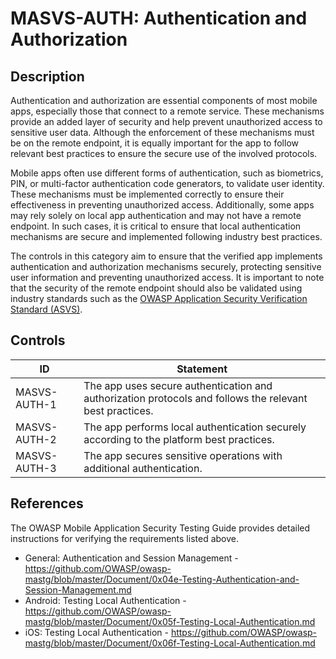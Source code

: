 # MASVS-AUTH: Authentication and Authorization

## Description

Authentication and authorization are essential components of most mobile apps, especially those that connect to a remote service. These mechanisms provide an added layer of security and help prevent unauthorized access to sensitive user data. Although the enforcement of these mechanisms must be on the remote endpoint, it is equally important for the app to follow relevant best practices to ensure the secure use of the involved protocols.

Mobile apps often use different forms of authentication, such as biometrics, PIN, or multi-factor authentication code generators, to validate user identity. These mechanisms must be implemented correctly to ensure their effectiveness in preventing unauthorized access. Additionally, some apps may rely solely on local app authentication and may not have a remote endpoint. In such cases, it is critical to ensure that local authentication mechanisms are secure and implemented following industry best practices.

The controls in this category aim to ensure that the verified app implements authentication and authorization mechanisms securely, protecting sensitive user information and preventing unauthorized access. It is important to note that the security of the remote endpoint should also be validated using industry standards such as the [OWASP Application Security Verification Standard (ASVS)](https://owasp.org/www-project-application-security-verification-standard/).

## Controls

| ID | Statement |
|----|-----------|
| MASVS-AUTH-1 | The app uses secure authentication and authorization protocols and follows the relevant best practices. |
| MASVS-AUTH-2 | The app performs local authentication securely according to the platform best practices. |
| MASVS-AUTH-3 | The app secures sensitive operations with additional authentication. |

## References

The OWASP Mobile Application Security Testing Guide provides detailed instructions for verifying the requirements listed above.

- General: Authentication and Session Management - <https://github.com/OWASP/owasp-mastg/blob/master/Document/0x04e-Testing-Authentication-and-Session-Management.md>
- Android: Testing Local Authentication - <https://github.com/OWASP/owasp-mastg/blob/master/Document/0x05f-Testing-Local-Authentication.md>
- iOS: Testing Local Authentication - <https://github.com/OWASP/owasp-mastg/blob/master/Document/0x06f-Testing-Local-Authentication.md>
